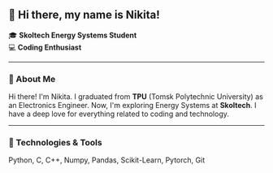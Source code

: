 ## 👋 Hi there, my name is Nikita!

🎓 **Skoltech Energy Systems Student**  
💻 **Coding Enthusiast**

---

### 🌟 About Me
Hi there! I'm Nikita. I graduated from **TPU** (Tomsk Polytechnic University) as an Electronics Engineer. Now, I'm exploring Energy Systems at **Skoltech**. I have a deep love for everything related to coding and technology.

---

### 🚀 Technologies & Tools
Python, C, C++, Numpy, Pandas, Scikit-Learn, Pytorch, Git


<!--
**oblenivshiysyaa/oblenivshiysyaa** is a ✨ _special_ ✨ repository because its `README.md` (this file) appears on your GitHub profile.

Here are some ideas to get you started:

- 🔭 I’m currently working on ...
- 🌱 I’m currently learning ...
- 👯 I’m looking to collaborate on ...
- 🤔 I’m looking for help with ...
- 💬 Ask me about ...
- 📫 How to reach me: ...
- 😄 Pronouns: ...
- ⚡ Fun fact: ...
-->
